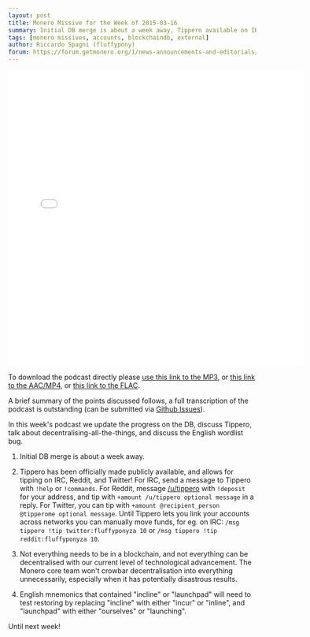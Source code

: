 ```yaml
---
layout: post
title: Monero Missive for the Week of 2015-03-16
summary: Initial DB merge is about a week away, Tippero available on IRC / Twitter / Reddit, English mnemonic bug
tags: [monero missives, accounts, blockchaindb, external]
author: Riccardo Spagni (fluffypony)
forum: https://forum.getmonero.org/1/news-announcements-and-editorials/225/monday-monero-missives-26-march-16th-2015
---
```


<div class="text-center"><iframe style="border: none" src="//html5-player.libsyn.com/embed/episode/id/3430948/height/360/width/640/theme/standard-mini/direction/no/autoplay/no/autonext/no/thumbnail/yes/preload/no/no_addthis/no/" height="600" width="600" scrolling="no"  allowfullscreen webkitallowfullscreen mozallowfullscreen oallowfullscreen msallowfullscreen></iframe></div>

To download the podcast directly please [use this link to the MP3](http://traffic.libsyn.com/monero/Monero_Missives_Podcast_for_the_week_of_2015-03-16.mp3), or [this link to the AAC/MP4](http://traffic.libsyn.com/monero/Monero_Missives_Podcast_for_the_week_of_2015-03-16.mp4), or [this link to the FLAC](http://traffic.libsyn.com/monero/Monero_Missives_Podcast_for_the_week_of_2015-03-16.flac).

A brief summary of the points discussed follows, a full transcription of the podcast is outstanding (can be submitted via [Github Issues](https://github.com/monero-project/monero-site/issues)).

In this week's podcast we update the progress on the DB, discuss Tippero, talk about decentralising-all-the-things, and discuss the English wordlist bug.

1. Initial DB merge is about a week away.

2. Tippero has been officially made publicly available, and allows for tipping on IRC, Reddit, and Twitter! For IRC, send a message to Tippero with ```!help``` or ```!commands```. For Reddit, message [/u/tippero](https://reddit.com/user/tippero) with ```!deposit``` for your address, and tip with ```+amount /u/tippero optional message``` in a reply. For Twitter, you can tip with ```+amount @recipient_person @tipperome optional message```. Until Tippero lets you link your accounts across networks you can manually move funds, for eg. on IRC: ```/msg tippero !tip twitter:fluffyponyza 10``` or ```/msg tippero !tip reddit:fluffyponyza 10```.

3. Not everything needs to be in a blockchain, and not everything can be decentralised with our current level of technological advancement. The Monero core team won't crowbar decentralisation into everything unnecessarily, especially when it has potentially disastrous results.

4. English mnemonics that contained "incline" or "launchpad" will need to test restoring by replacing "incline" with either "incur" or "inline", and "launchpad" with either "ourselves" or "launching".

Until next week!